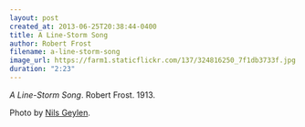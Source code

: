```yaml
---
layout: post
created_at: 2013-06-25T20:38:44-0400
title: A Line-Storm Song
author: Robert Frost
filename: a-line-storm-song
image_url: https://farm1.staticflickr.com/137/324816250_7f1db3733f.jpg
duration: "2:23"
---
```


_A Line-Storm Song_.  Robert Frost.  1913.

Photo by [Nils Geylen](https://www.flickr.com/photos/napfisk/324816250/).
